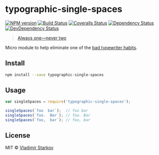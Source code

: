 # typographic-single-spaces

[![NPM version][npm-image]][npm-url]
[![Build Status][travis-image]][travis-url]
[![Coveralls Status][coveralls-image]][coveralls-url]
[![Dependency Status][depstat-image]][depstat-url]
[![DevDependency Status][depstat-dev-image]][depstat-dev-url]

> [Always one—never two][rtfm]

Micro module to help eliminate one of the [bad typewriter habits][habits].


## Install

```sh
npm install --save typographic-single-spaces
```


## Usage

```js
var singleSpaces = require('typographic-single-spaces');

singleSpaces(`foo  bar`);  // foo bar
singleSpaces(`foo.  Bar`); // foo. Bar
singleSpaces(`foo,  bar`); // foo, bar
```

## License

MIT © [Vladimir Starkov](https://iamstarkov.com/)

[rtfm]: http://practicaltypography.com/one-space-between-sentences.html
[habits]: http://practicaltypography.com/typewriter-habits.html

[npm-url]: https://npmjs.org/package/typographic-single-spaces
[npm-image]: http://img.shields.io/npm/v/typographic-single-spaces.svg

[travis-url]: https://travis-ci.org/iamstarkov/typographic-single-spaces
[travis-image]: http://img.shields.io/travis/iamstarkov/typographic-single-spaces.svg

[coveralls-url]: https://coveralls.io/r/iamstarkov/typographic-single-spaces
[coveralls-image]: http://img.shields.io/coveralls/iamstarkov/typographic-single-spaces.svg

[depstat-url]: https://david-dm.org/iamstarkov/typographic-single-spaces
[depstat-image]: https://david-dm.org/iamstarkov/typographic-single-spaces.svg

[depstat-dev-url]: https://david-dm.org/iamstarkov/typographic-single-spaces
[depstat-dev-image]: https://david-dm.org/iamstarkov/typographic-single-spaces/dev-status.svg
